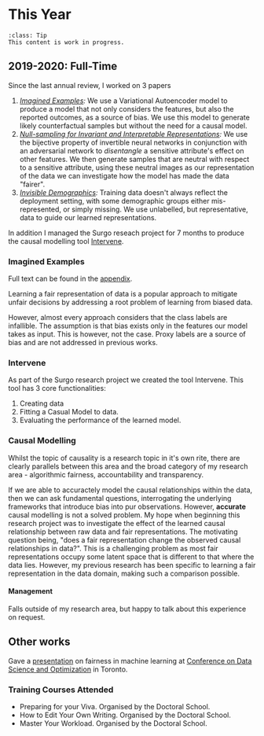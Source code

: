 # This Year

```{admonition} WIP
:class: Tip
This content is work in progress.
```

## 2019-2020: Full-Time

Since the last annual review, I worked on 3 papers

1. _[Imagined Examples](../09_appendix/imagined.md):_ We use a Variational Autoencoder model to produce a model that not 
only considers the features, but also the reported outcomes, as a source of bias. 
We use this model to generate likely counterfactual samples but without the need for a causal model.
2. _[Null-sampling for Invariant and Interpretable Representations](../09_appendix/nosinn.md):_ We use the bijective 
property of invertible neural networks in conjunction with an adversarial network 
to _disentangle_ a sensitive attribute's effect on other features. 
We then generate samples that are neutral with respect to a sensitive attribute, using these neutral images as our 
representation of the data we can investigate how the model has made the data "fairer".
3. _[Invisible Demographics](../09_appendix/invisible.md):_ Training data doesn't always reflect the deployment setting, 
with some demographic groups 
either mis-represented, or simply missing. 
We use unlabelled, but representative, data to guide our learned representations.

In addition I managed the Surgo reseach project for 7 months to produce the causal modelling tool [Intervene](https://github.com/predictive-analytics-lab/Intervene).

### Imagined Examples
Full text can be found in the [appendix](../09_appendix/imagined.md).

Learning a fair representation of data is a popular approach to mitigate unfair decisions by addressing a root problem
of learning from biased data.

However, almost every approach considers that the class labels are infallible.
The assumption is that bias exists only in the features our model takes as input.
This is however, not the case. 
Proxy labels are a source of bias and are not addressed in previous works.
 


### Intervene
As part of the Surgo research project we created the tool Intervene. 
This tool has 3 core functionalities:
1. Creating data
2. Fitting a Casual Model to data.
3. Evaluating the performance of the learned model.



### Causal Modelling
Whilst the topic of causality is a research topic in it's own rite, there are clearly parallels between this area and 
the broad category of my research area - algorithmic fairness, accountability and transparency.

If we are able to accuractely model the causal relationships within the data, then we can ask fundamental questions,
interrogating the underlying frameworks that introduce bias into pur observations.
However, **accurate** causal modelling is not a solved problem.
My hope when beginning this research project was to investigate the effect of the learned causal relationship between
raw data and fair representations. 
The motivating question being, "does a fair representation change the observed causal relationships in data?".
This is a challenging problem as most fair representations occupy some latent space that is different to that where the
data lies.
However, my previous research has been specific to learning a fair representation in the data domain, making such a 
comparison possible. 

#### Management
Falls outside of my research area, but happy to talk about this experience on request.  



## Other works
Gave a [presentation](https://predictive-analytics-lab.github.io/presentations/toronto2019.html#/) on fairness in machine learning 
at [Conference on Data Science and Optimization](http://www.fields.utoronto.ca/talks/Transparency-fairness) in Toronto.

### Training Courses Attended
- Preparing for your Viva. Organised by the Doctoral School.
- How to Edit Your Own Writing. Organised by the Doctoral School.
- Master Your Workload. Organised by the Doctoral School.
